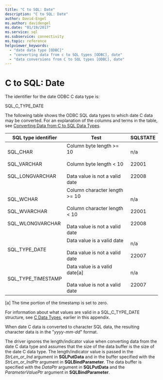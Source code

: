 ```yaml
---
title: "C to SQL: Date"
description: "C to SQL: Date"
author: David-Engel
ms.author: davidengel
ms.date: "01/19/2017"
ms.service: sql
ms.subservice: connectivity
ms.topic: reference
helpviewer_keywords:
  - "date data type [ODBC]"
  - "converting data from c to SQL types [ODBC], date"
  - "data conversions from C to SQL types [ODBC], date"
---
```

# C to SQL: Date
The identifier for the date ODBC C data type is:  
  
 SQL_C_TYPE_DATE  
  
 The following table shows the ODBC SQL data types to which date C data may be converted. For an explanation of the columns and terms in the table, see [Converting Data from C to SQL Data Types](../../../odbc/reference/appendixes/converting-data-from-c-to-sql-data-types.md).  
  
|SQL type identifier|Test|SQLSTATE|  
|-------------------------|----------|--------------|  
|SQL_CHAR<br /><br /> SQL_VARCHAR<br /><br /> SQL_LONGVARCHAR|Column byte length >= 10<br /><br /> Column byte length < 10<br /><br /> Data value is not a valid date|n/a<br /><br /> 22001<br /><br /> 22008|  
|SQL_WCHAR<br /><br /> SQL_WVARCHAR<br /><br /> SQL_WLONGVARCHAR|Column character length >= 10<br /><br /> Column character length < 10<br /><br /> Data value is not a valid date|n/a<br /><br /> 22001<br /><br /> 22008|  
|SQL_TYPE_DATE|Data value is a valid date<br /><br /> Data value is not a valid date|n/a<br /><br /> 22007|  
|SQL_TYPE_TIMESTAMP|Data value is a valid date[a]<br /><br /> Data value is not a valid date|n/a<br /><br /> 22007|  
  
 [a]   The time portion of the timestamp is set to zero.  
  
 For information about what values are valid in a SQL_C_TYPE_DATE structure, see [C Data Types](../../../odbc/reference/appendixes/c-data-types.md), earlier in this appendix.  
  
 When date C data is converted to character SQL data, the resulting character data is in the "*yyyy*-*mm*-*dd*" format.  
  
 The driver ignores the length/indicator value when converting data from the date C data type and assumes that the size of the data buffer is the size of the date C data type. The length/indicator value is passed in the *StrLen_or_Ind* argument in **SQLPutData** and in the buffer specified with the *StrLen_or_IndPtr* argument in **SQLBindParameter**. The data buffer is specified with the *DataPtr* argument in **SQLPutData** and the *ParameterValuePtr* argument in **SQLBindParameter**.
